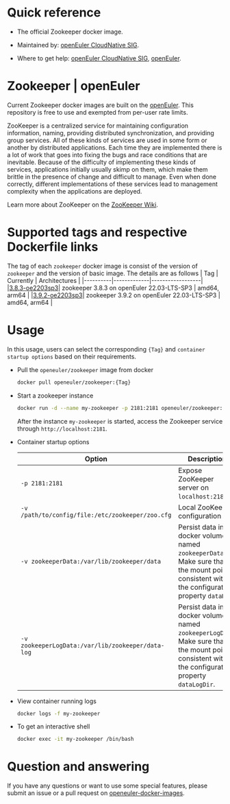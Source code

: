 # Quick reference

- The official Zookeeper docker image.

- Maintained by: [openEuler CloudNative SIG](https://gitee.com/openeuler/cloudnative).

- Where to get help: [openEuler CloudNative SIG](https://gitee.com/openeuler/cloudnative), [openEuler](https://gitee.com/openeuler/community).

# Zookeeper | openEuler
Current Zookeeper docker images are built on the [openEuler](https://repo.openeuler.org/). This repository is free to use and exempted from per-user rate limits.

ZooKeeper is a centralized service for maintaining configuration information, naming, providing distributed synchronization, and providing group services. All of these kinds of services are used in some form or another by distributed applications. Each time they are implemented there is a lot of work that goes into fixing the bugs and race conditions that are inevitable. Because of the difficulty of implementing these kinds of services, applications initially usually skimp on them, which make them brittle in the presence of change and difficult to manage. Even when done correctly, different implementations of these services lead to management complexity when the applications are deployed.

Learn more about ZooKeeper on the [ZooKeeper Wiki](https://cwiki.apache.org/confluence/display/ZOOKEEPER/Index).

# Supported tags and respective Dockerfile links
The tag of each `zookeeper` docker image is consist of the version of `zookeeper` and the version of basic image. The details are as follows
|    Tag   |  Currently  |   Architectures  |
|----------|-------------|------------------|
|[3.8.3-oe2203sp3](https://gitee.com/openeuler/openeuler-docker-images/blob/master/zookeeper/3.8.3/22.03-lts-sp3/Dockerfile)| zookeeper 3.8.3 on openEuler 22.03-LTS-SP3 | amd64, arm64 |
|[3.9.2-oe2203sp3](https://gitee.com/openeuler/openeuler-docker-images/blob/master/zookeeper/3.9.2/22.03-lts-sp3/Dockerfile)| zookeeper 3.9.2 on openEuler 22.03-LTS-SP3 | amd64, arm64 |

# Usage
In this usage, users can select the corresponding `{Tag}` and `container startup options` based on their requirements.

- Pull the `openeuler/zookeeper` image from docker

	```bash
	docker pull openeuler/zookeeper:{Tag}
	```

- Start a zookeeper instance

	```bash
	docker run -d --name my-zookeeper -p 2181:2181 openeuler/zookeeper:{Tag}
	```
	After the instance `my-zookeeper` is started, access the Zookeeper service through `http://localhost:2181`.

- Container startup options

	| Option | Description |
	|--|--|
	| `-p 2181:2181` | Expose ZooKeeper server on `localhost:2181`. |
    | `-v /path/to/config/file:/etc/zookeeper/zoo.cfg` | Local ZooKeeper configuration file. |
    | `-v zookeeperData:/var/lib/zookeeper/data` | Persist data in a docker volume named `zookeeperData`. Make sure that the mount point is consistent with the configuration property `dataDir`. |
    | `-v zookeeperLogData:/var/lib/zookeeper/data-log` | Persist data in a docker volume named `zookeeperLogData`. Make sure that the mount point is consistent with the configuration property `dataLogDir`. |

- View container running logs

	```bash
	docker logs -f my-zookeeper
	```

- To get an interactive shell

	```bash
	docker exec -it my-zookeeper /bin/bash
	```

# Question and answering
If you have any questions or want to use some special features, please submit an issue or a pull request on [openeuler-docker-images](https://gitee.com/openeuler/openeuler-docker-images).
